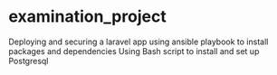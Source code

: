 # examination_project
Deploying and securing a laravel app using ansible playbook to install packages and dependencies
Using Bash script to install and set up Postgresql
